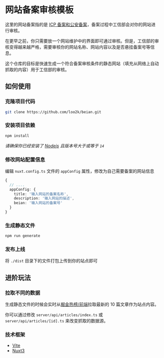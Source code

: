 # 网站备案审核模板

这里的网站备案指的是 [ICP 备案和公安备案](https://cloud.tencent.com/product/ba)，备案过程中工信部会对你的网站进行审核。

在更早之前，你只需要放一个网站维护中的界面即可通过审核。但是，工信部的审核变得越来越严格，需要审核你的网站名称、网站内容以及是否悬挂备案号等信息。

这个仓库的目标是快速生成一个符合备案审核条件的静态网站（填充从网络上自动抓取的内容）用于工信部的审核。

## 如何使用

### 克隆项目代码

```sh
git clone https://github.com/loo2k/beian.git
```

### 安装项目依赖

```sh
npm install
```

_请确保你已经安装了 [Nodejs](https://nodejs.org/) 且版本号大于或等于 `14`_

### 修改网站配置信息

编辑 `nuxt.config.ts` 文件的 `appConfig` 属性，修改为自己需要备案的网站信息

```ts
{
  // ....
  appConfig: {
    title: '输入网站的备案名称',
    description: '输入网站的描述',
    beian: '输入网站的备案号'
  }
}
```

### 生成静态文件

```sh
npm run generate
```

### 发布上线

将 `./dist` 目录下的文件打包上传到你的站点即可

## 进阶玩法

### 拉取不同的数据

生成静态文件的时候会实时从[掘金热榜/前端](https://juejin.cn/frontend?sort=three_days_hottest)拉取最新的 10 篇文章作为站点内容。

你可以通过修改 `server/api/articles/index.ts` 或 `server/api/articles/[id].ts` 来改变抓取的数据源。

### 技术框架

- [Vite](https://vitejs.dev/)
- [Nuxt3](https://v3.nuxtjs.org/)